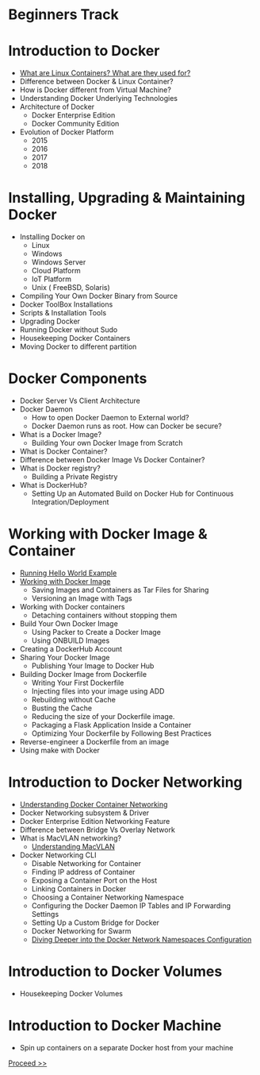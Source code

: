 # Beginners Track

# Introduction to Docker 

- [What are Linux Containers? What are they used for?](https://github.com/collabnix/dockerlabs/blob/master/beginners/b001-linux-containers.md)
- Difference between Docker & Linux Container?
- How is Docker different from Virtual Machine?
- Understanding Docker Underlying Technologies
- Architecture of Docker 
   - Docker Enterprise Edition
   - Docker Community Edition
- Evolution of Docker Platform 
   - 2015 
   - 2016
   - 2017
   - 2018
             
# Installing, Upgrading & Maintaining Docker 

- Installing Docker on 
   - Linux
   - Windows 
   - Windows Server
   - Cloud Platform
   - IoT Platform
   - Unix ( FreeBSD, Solaris)  
- Compiling Your Own Docker Binary from Source
- Docker ToolBox Installations
- Scripts & Installation Tools
- Upgrading Docker
- Running Docker without Sudo
- Housekeeping Docker Containers
- Moving Docker to different partition

# Docker Components

- Docker Server Vs Client Architecture
- Docker Daemon
  - How to open Docker Daemon to External world?
  - Docker Daemon runs as root. How can Docker be secure?
- What is a Docker Image?
  - Building Your own Docker Image from Scratch
- What is Docker Container?
- Difference between Docker Image Vs Docker Container?
- What is Docker registry?
  - Building a Private Registry 
- What is DockerHub?
  - Setting Up an Automated Build on Docker Hub for Continuous Integration/Deployment
  
# Working with Docker Image & Container

- [Running Hello World Example](https://github.com/collabnix/dockerlabs/blob/master/beginners/b300/b301-helloworld.md)
- [Working with Docker Image](https://github.com/collabnix/dockerlabs/blob/master/beginners/b300/b302-workingwithdockerimage.md) 
  - Saving Images and Containers as Tar Files for Sharing 
  - Versioning an Image with Tags 
- Working with Docker containers
  - Detaching containers without stopping them
- Build Your Own Docker Image
  - Using Packer to Create a Docker Image 
  - Using ONBUILD Images 
- Creating a DockerHub Account
- Sharing Your Docker Image
  -  Publishing Your Image to Docker Hub 
- Building Docker Image from Dockerfile
  - Writing Your First Dockerfile
  - Injecting files into your image using ADD
  - Rebuilding without Cache 
  - Busting the Cache 
  - Reducing the size of your Dockerfile image. 
  - Packaging a Flask Application Inside a Container 
  - Optimizing Your Dockerfile by Following Best Practices 
- Reverse-engineer a Dockerfile from an image
- Using make with Docker

# Introduction to Docker Networking

- [Understanding Docker Container Networking](https://github.com/collabnix/dockerlabs/blob/master/beginners/b400/b401-dockercontainernetworking.md)
- Docker Networking subsystem & Driver
- Docker Enterprise Edition Networking Feature
- Difference between Bridge Vs Overlay Network
- What is MacVLAN networking?
   - [Understanding MacVLAN](https://github.com/collabnix/dockerlabs/blob/master/beginners/b400/b405-macvlan-010.md)
- Docker Networking CLI
  - Disable Networking for Container
  - Finding IP address of Container
  - Exposing a Container Port on the Host
  - Linking Containers in Docker
  - Choosing a Container Networking Namespace
  - Configuring the Docker Daemon IP Tables and IP Forwarding Settings
  - Setting Up a Custom Bridge for Docker
  - Docker Networking for Swarm
  - [Diving Deeper into the Docker Network Namespaces Configuration](https://github.com/collabnix/dockerlabs/blob/master/beginners/b400/b406-network-namespace-009.md)
  
# Introduction to Docker Volumes

- Housekeeping Docker Volumes


# Introduction to Docker Machine

- Spin up containers on a separate Docker host from your machine






 [Proceed >>](https://github.com/collabnix/dockerlabs/blob/master/beginners/b001-linux-containers.md)





